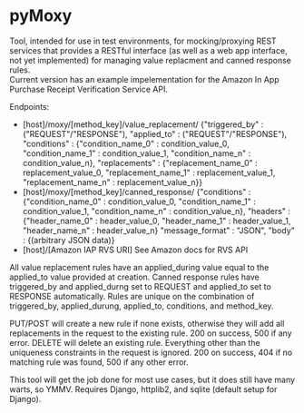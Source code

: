pyMoxy
======
Tool, intended for use in test environments, for mocking/proxying REST services that provides a RESTful interface 
(as well as a web app interface, not yet implemented) for managing value replacment and canned response rules.  
Current version has an example impelementation for the Amazon In App Purchase Receipt Verification Service API.

Endpoints:
-   [host]/moxy/[method_key]/value_replacement/
        {"triggered_by" : ("REQUEST"/"RESPONSE"),
         "applied_to" : ("REQUEST"/"RESPONSE"),
         "conditions" : {"condition_name_0" : condition_value_0,
                         "condition_name_1" : condition_value_1,
                         "condition_name_n" : condition_value_n},
         "replacements" : {"replacement_name_0" : replacement_value_0,
                           "replacement_name_1" : replacement_value_1,
                           "replacement_name_n" : replacement_value_n}}
-   [host]/moxy/[method_key]/canned_response/
        {"conditions" : {"condition_name_0" : condition_value_0,
                         "condition_name_1" : condition_value_1,
                         "condition_name_n" : condition_value_n},
         "headers" : {"header_name_0" : header_value_0,
                           "header_name_1" : header_value_1,
                           "header_name_n" : header_value_n}
         "message_format" : "JSON",
         "body" : {(arbitrary JSON data)}
-   [host]/[Amazon IAP RVS URI]
        See Amazon docs for RVS API

All value replacement rules have an applied_during value equal to the applied_to value provided at creation.  Canned 
response rules have triggered_by and applied_durng set to REQUEST and applied_to set to RESPONSE automatically.  Rules 
are unique on the combination of triggered_by, applied_durung, applied_to, conditions, and method_key.

PUT/POST will create a new rule if none exists, otherwise they will add all replacements in the request to the existing 
rule.  200 on success, 500 if any error.
DELETE will delete an existing rule.  Everything other than the uniqueness constraints in the request is ignored.  200 
on success, 404 if no matching rule was found, 500 if any other error.

This tool will get the job done for most use cases, but it does still have many warts, so YMMV.  Requires Django, 
httplib2, and sqlite (default setup for Django).
